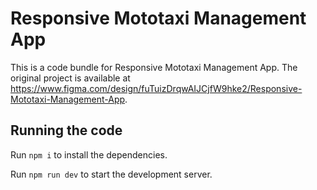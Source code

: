 
  # Responsive Mototaxi Management App

  This is a code bundle for Responsive Mototaxi Management App. The original project is available at https://www.figma.com/design/fuTuizDrqwAIJCjfW9hke2/Responsive-Mototaxi-Management-App.

  ## Running the code

  Run `npm i` to install the dependencies.

  Run `npm run dev` to start the development server.
  